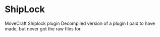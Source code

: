 # ShipLock
MoveCraft Shiplock plugin
Decompiled version of a plugin I paid to have made, but never got the raw files for.
